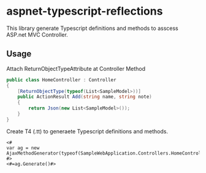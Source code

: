 # aspnet-typescript-reflections
This library generate Typescript definitions and methods to asscess ASP.net MVC Controller.


## Usage

Attach ReturnObjectTypeAttribute at Controller Method

```C#
public class HomeController : Controller
{
    [ReturnObjectType(typeof(List<SampleModel>))]
    public ActionResult Add(string name, string note)
    {
        return Json(new List<SampleModel>());
    }
}
```

Create T4 (.tt) to generaete Typescript definitions and methods.

```
<#
var ag = new AjaxMethodGenerator(typeof(SampleWebApplication.Controllers.HomeController));
#>
<#=ag.Generate()#>
```
